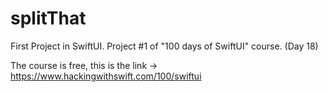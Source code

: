 # splitThat
First Project in SwiftUI.
Project #1 of "100 days of SwiftUI" course. (Day 18)

The course is free, this is the link -> https://www.hackingwithswift.com/100/swiftui
